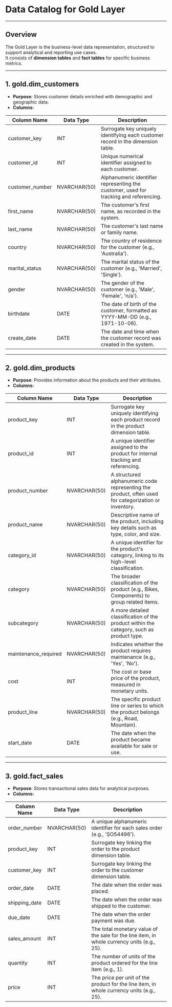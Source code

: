 # Data Catalog for Gold Layer

---

## Overview

The Gold Layer is the business-level data representation, structured to support analytical and reporting use cases.  
It consists of **dimension tables** and **fact tables** for specific business metrics.

---

## 1. gold.dim_customers

- **Purpose**: Stores customer details enriched with demographic and geographic data.  
- **Columns:**

| Column Name     | Data Type       | Description                                                                 |
|-----------------|----------------|-----------------------------------------------------------------------------|
| customer_key    | INT            | Surrogate key uniquely identifying each customer record in the dimension table. |
| customer_id     | INT            | Unique numerical identifier assigned to each customer.                     |
| customer_number | NVARCHAR(50)   | Alphanumeric identifier representing the customer, used for tracking and referencing. |
| first_name      | NVARCHAR(50)   | The customer's first name, as recorded in the system.                      |
| last_name       | NVARCHAR(50)   | The customer's last name or family name.                                   |
| country         | NVARCHAR(50)   | The country of residence for the customer (e.g., 'Australia').             |
| marital_status  | NVARCHAR(50)   | The marital status of the customer (e.g., 'Married', 'Single').            |
| gender          | NVARCHAR(50)   | The gender of the customer (e.g., 'Male', 'Female', 'n/a').                |
| birthdate       | DATE           | The date of birth of the customer, formatted as YYYY-MM-DD (e.g., 1971-10-06). |
| create_date     | DATE           | The date and time when the customer record was created in the system.      |


-----------------------------------------------------------------------------------------------------------------------------------------------------
## 2. gold.dim_products

- **Purpose**: Provides information about the products and their attributes.  
- **Columns:**

| Column Name           | Data Type     | Description                                                                                       |
|-----------------------|---------------|---------------------------------------------------------------------------------------------------|
| product_key           | INT           | Surrogate key uniquely identifying each product record in the product dimension table.            |
| product_id            | INT           | A unique identifier assigned to the product for internal tracking and referencing.                |
| product_number        | NVARCHAR(50)  | A structured alphanumeric code representing the product, often used for categorization or inventory. |
| product_name          | NVARCHAR(50)  | Descriptive name of the product, including key details such as type, color, and size.             |
| category_id           | NVARCHAR(50)  | A unique identifier for the product's category, linking to its high-level classification.         |
| category              | NVARCHAR(50)  | The broader classification of the product (e.g., Bikes, Components) to group related items.       |
| subcategory           | NVARCHAR(50)  | A more detailed classification of the product within the category, such as product type.          |
| maintenance_required  | NVARCHAR(50)  | Indicates whether the product requires maintenance (e.g., 'Yes', 'No').                           |
| cost                  | INT           | The cost or base price of the product, measured in monetary units.                                |
| product_line          | NVARCHAR(50)  | The specific product line or series to which the product belongs (e.g., Road, Mountain).          |
| start_date            | DATE          | The date when the product became available for sale or use.                                       |

-----------------------------------------------------------------------------------------------------------------------------------------------------

## 3. gold.fact_sales

- **Purpose**: Stores transactional sales data for analytical purposes.  
- **Columns:**

| Column Name     | Data Type     | Description                                                                                      |
|-----------------|---------------|--------------------------------------------------------------------------------------------------|
| order_number    | NVARCHAR(50)  | A unique alphanumeric identifier for each sales order (e.g., 'SO54496').                        |
| product_key     | INT           | Surrogate key linking the order to the product dimension table.                                 |
| customer_key    | INT           | Surrogate key linking the order to the customer dimension table.                                |
| order_date      | DATE          | The date when the order was placed.                                                              |
| shipping_date   | DATE          | The date when the order was shipped to the customer.                                             |
| due_date        | DATE          | The date when the order payment was due.                                                         |
| sales_amount    | INT           | The total monetary value of the sale for the line item, in whole currency units (e.g., 25).      |
| quantity        | INT           | The number of units of the product ordered for the line item (e.g., 1).                          |
| price           | INT           | The price per unit of the product for the line item, in whole currency units (e.g., 25).         |
